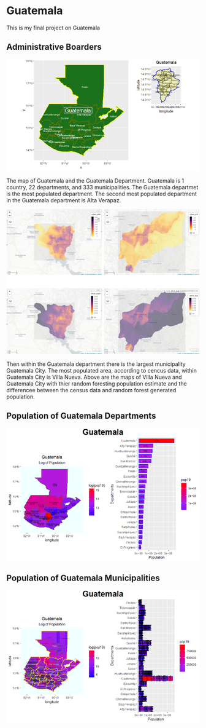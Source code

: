 # Guatemala


This is my final project on Guatemala

## Administrative Boarders

![](Rplot.png)

The map of Guatemala and the Guatemala Department. Guatemala is 1 country, 22 departments, and 333 municipalities. The Guatemala departmet is the most populated department. The second most populated department in the Guatemala department is Alta Verapaz. 

![](all_layered.png)


Then within the Guatemala department there is the largest municipality Guatemala City. The most populated area, according to cencus data, within Guatemala City is Villa Nueva. Above are the maps of Villa Nueva and Guatemala City with thier random foresting population estimate and the differencee between the census data and random forest generated population.




## Population of Guatemala Departments

![](adm1_map_bar.png)

## Population of Guatemala Municipalities

![](guatemala_bar_map.png)
